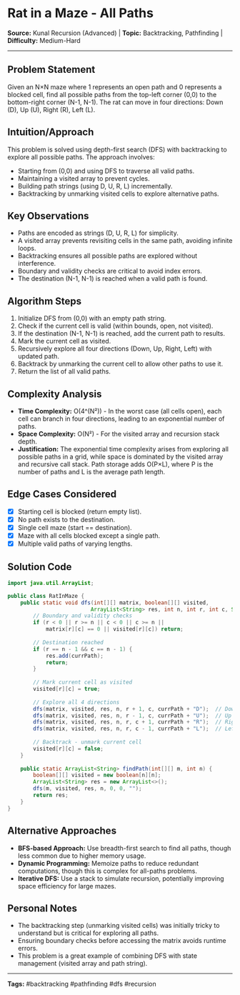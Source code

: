 # Rat in a Maze - All Paths

**Source:** Kunal Recursion (Advanced) | **Topic:** Backtracking, Pathfinding | **Difficulty:** Medium-Hard

---

## Problem Statement
Given an N×N maze where 1 represents an open path and 0 represents a blocked cell, find all possible paths from the top-left corner (0,0) to the bottom-right corner (N-1, N-1). The rat can move in four directions: Down (D), Up (U), Right (R), Left (L).

## Intuition/Approach
This problem is solved using depth-first search (DFS) with backtracking to explore all possible paths. The approach involves:
- Starting from (0,0) and using DFS to traverse all valid paths.
- Maintaining a visited array to prevent cycles.
- Building path strings (using D, U, R, L) incrementally.
- Backtracking by unmarking visited cells to explore alternative paths.

## Key Observations
- Paths are encoded as strings (D, U, R, L) for simplicity.
- A visited array prevents revisiting cells in the same path, avoiding infinite loops.
- Backtracking ensures all possible paths are explored without interference.
- Boundary and validity checks are critical to avoid index errors.
- The destination (N-1, N-1) is reached when a valid path is found.

## Algorithm Steps
1. Initialize DFS from (0,0) with an empty path string.
2. Check if the current cell is valid (within bounds, open, not visited).
3. If the destination (N-1, N-1) is reached, add the current path to results.
4. Mark the current cell as visited.
5. Recursively explore all four directions (Down, Up, Right, Left) with updated path.
6. Backtrack by unmarking the current cell to allow other paths to use it.
7. Return the list of all valid paths.

## Complexity Analysis
- **Time Complexity:** O(4^(N²)) - In the worst case (all cells open), each cell can branch in four directions, leading to an exponential number of paths.
- **Space Complexity:** O(N²) - For the visited array and recursion stack depth.
- **Justification:** The exponential time complexity arises from exploring all possible paths in a grid, while space is dominated by the visited array and recursive call stack. Path storage adds O(P×L), where P is the number of paths and L is the average path length.

## Edge Cases Considered
- [x] Starting cell is blocked (return empty list).
- [x] No path exists to the destination.
- [x] Single cell maze (start == destination).
- [x] Maze with all cells blocked except a single path.
- [x] Multiple valid paths of varying lengths.

## Solution Code
```java
import java.util.ArrayList;

public class RatInMaze {
    public static void dfs(int[][] matrix, boolean[][] visited, 
                          ArrayList<String> res, int n, int r, int c, String currPath) {
        // Boundary and validity checks
        if (r < 0 || r >= n || c < 0 || c >= n || 
            matrix[r][c] == 0 || visited[r][c]) return;
        
        // Destination reached
        if (r == n - 1 && c == n - 1) {
            res.add(currPath);
            return;
        }
        
        // Mark current cell as visited
        visited[r][c] = true;
        
        // Explore all 4 directions
        dfs(matrix, visited, res, n, r + 1, c, currPath + "D");  // Down
        dfs(matrix, visited, res, n, r - 1, c, currPath + "U");  // Up
        dfs(matrix, visited, res, n, r, c + 1, currPath + "R");  // Right
        dfs(matrix, visited, res, n, r, c - 1, currPath + "L");  // Left
        
        // Backtrack - unmark current cell
        visited[r][c] = false;
    }
    
    public static ArrayList<String> findPath(int[][] m, int n) {
        boolean[][] visited = new boolean[n][n];
        ArrayList<String> res = new ArrayList<>();
        dfs(m, visited, res, n, 0, 0, "");
        return res;
    }
}
```

## Alternative Approaches
- **BFS-based Approach:** Use breadth-first search to find all paths, though less common due to higher memory usage.
- **Dynamic Programming:** Memoize paths to reduce redundant computations, though this is complex for all-paths problems.
- **Iterative DFS:** Use a stack to simulate recursion, potentially improving space efficiency for large mazes.

## Personal Notes
- The backtracking step (unmarking visited cells) was initially tricky to understand but is critical for exploring all paths.
- Ensuring boundary checks before accessing the matrix avoids runtime errors.
- This problem is a great example of combining DFS with state management (visited array and path string).

---
**Tags:** #backtracking #pathfinding #dfs #recursion